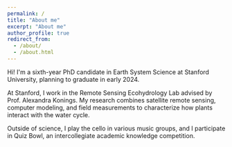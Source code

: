 ```yaml
---
permalink: /
title: "About me"
excerpt: "About me"
author_profile: true
redirect_from: 
  - /about/
  - /about.html
---
```


Hi! I'm a sixth-year PhD candidate in Earth System Science at Stanford University, planning to graduate in early 2024.

At Stanford, I work in the Remote Sensing Ecohydrology Lab advised by Prof. Alexandra Konings. My research combines satellite remote sensing, computer modeling, and field measurements to characterize how plants interact with the water cycle.


Outside of science, I play the cello in various music groups, and I participate in Quiz Bowl, an intercollegiate academic knowledge competition.
